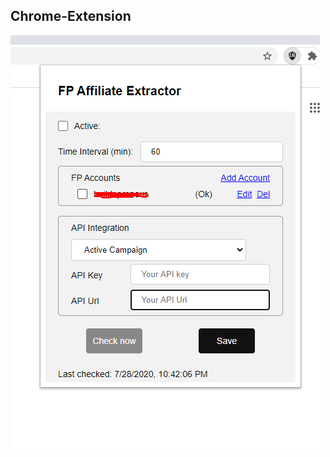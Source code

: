 ## Chrome-Extension

<img src="https://github.com/aquiljohnston/Chrome-Extension/blob/master/Chrome-Extension.png" />
